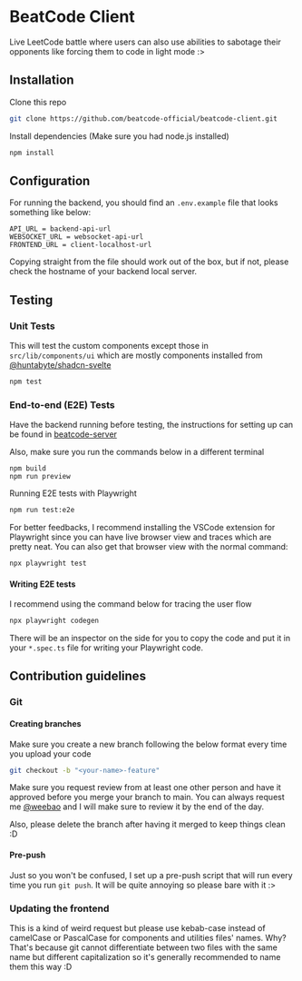 # BeatCode Client

Live LeetCode battle where users can also use abilities to sabotage their opponents like forcing them to code in light mode :>

## Installation

Clone this repo

```bash
git clone https://github.com/beatcode-official/beatcode-client.git
```

Install dependencies (Make sure you had node.js installed)

```bash
npm install
```

## Configuration

For running the backend, you should find an `.env.example` file that looks something like below:
```
API_URL = backend-api-url
WEBSOCKET_URL = websocket-api-url
FRONTEND_URL = client-localhost-url
```

Copying straight from the file should work out of the box, but if not, please check the hostname of your backend local server.

## Testing

### Unit Tests

This will test the custom components except those in `src/lib/components/ui` which are mostly components installed from [@huntabyte/shadcn-svelte](https://github.com/huntabyte/shadcn-svelte)

```bash
npm test
```

### End-to-end (E2E) Tests

Have the backend running before testing, the instructions for setting up can be found in [beatcode-server](https://github.com/beatcode-official/beatcode-server)

Also, make sure you run the commands below in a different terminal
```
npm build
npm run preview
```

Running E2E tests with Playwright
```bash
npm run test:e2e
```

For better feedbacks, I recommend installing the VSCode extension for Playwright since you can have live browser view and traces which are pretty neat. You can also get that browser view with the normal command:
```bash
npx playwright test
```

#### Writing E2E tests

I recommend using the command below for tracing the user flow

```bash
npx playwright codegen
```

There will be an inspector on the side for you to copy the code and put it in your `*.spec.ts` file for writing your Playwright code.

## Contribution guidelines

### Git

#### Creating branches

Make sure you create a new branch following the below format every time you upload your code

```bash
git checkout -b "<your-name>-feature"
```

Make sure you request review from at least one other person and have it approved before you merge your branch to main. You can always request me [@weebao](https://github.com/weebao) and I will make sure to review it by the end of the day.

Also, please delete the branch after having it merged to keep things clean :D

#### Pre-push

Just so you won't be confused, I set up a pre-push script that will run every time you run `git push`. It will be quite annoying so please bare with it :>

### Updating the frontend

This is a kind of weird request but please use kebab-case instead of camelCase or PascalCase for components and utilities files' names. Why? That's because git cannot differentiate between two files with the same name but different capitalization so it's generally recommended to name them this way :D
